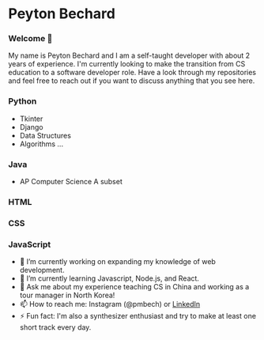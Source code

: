 # Peyton Bechard

### Welcome 👋

My name is Peyton Bechard and I am a self-taught developer with about 2 years of experience. I'm currently looking to make the transition from CS education to a software developer role. Have a look through my repositories and feel free to reach out if you want to discuss anything that you see here.

### Python
- Tkinter
- Django
- Data Structures
- Algorithms
  ...

### Java
- AP Computer Science A subset
  
### HTML
### CSS
### JavaScript

  
  

- 🔭 I’m currently working on expanding my knowledge of web development.
- 🌱 I’m currently learning Javascript, Node.js, and React.
- 💬 Ask me about my experience teaching CS in China and working as a tour manager in North Korea!
- 📫 How to reach me: Instagram (@pmbech) or [LinkedIn](https://www.linkedin.com/in/peyton-bechard/)
- ⚡ Fun fact: I'm also a synthesizer enthusiast and try to make at least one short track every day.


